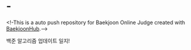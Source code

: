 # -
<!-This is a auto push repository for Baekjoon Online Judge created with [BaekjoonHub](https://github.com/BaekjoonHub/BaekjoonHub).-->

백준 알고리즘 업데이트 일지!
